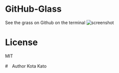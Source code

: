 # GitHub-Glass
See the grass on Github on the terminal
![screenshot](https://github.com/kato-k/assets/raw/master/github-glass-cli.png)

# License
MIT

#　Author
Kota Kato

